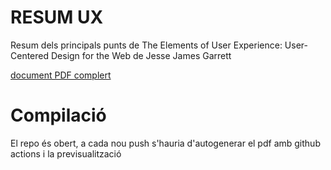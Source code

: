 # RESUM UX

Resum dels principals punts de The Elements of User Experience: User-Centered Design for the Web de Jesse James Garrett

[document PDF complert](./docs/main.pdf)

# Compilació

El repo és obert, a cada nou push s'hauria d'autogenerar el pdf amb github actions i la previsualització
